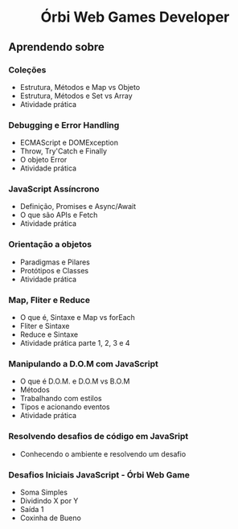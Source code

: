 <h1 align = "center"> Órbi Web Games Developer </h1>

<h2>  Aprendendo sobre </h2>
  
###  Coleções
- Estrutura, Métodos e Map vs Objeto
- Estrutura, Métodos e Set vs Array
- Atividade prática

###  Debugging e Error Handling
- ECMAScript e DOMException
- Throw, Try'Catch e Finally
- O objeto Error
- Atividade prática

###  JavaScript Assíncrono
- Definição, Promises e Async/Await
- O que são APIs e Fetch
- Atividade prática

###  Orientação a objetos
- Paradigmas e Pilares
- Protótipos e Classes
- Atividade prática

###  Map, Fliter e Reduce
- O que é, Sintaxe e Map vs forEach
- Fliter e Sintaxe
- Reduce e Sintaxe
- Atividade prática parte 1, 2, 3 e 4

###  Manipulando a D.O.M com JavaScript
- O que é D.O.M. e D.O.M vs B.O.M
- Métodos
- Trabalhando com estilos
- Tipos e acionando eventos
- Atividade prática

###  Resolvendo desafios de código em JavaSript
- Conhecendo o ambiente e resolvendo um desafio

###  Desafios Iniciais JavaScript - Órbi Web Game
- Soma Simples
- Dividindo X por Y
- Saída 1
- Coxinha de Bueno
